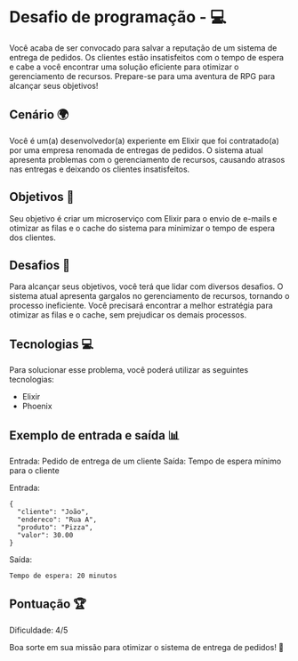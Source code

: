 # Desafio de programação - 💻

Você acaba de ser convocado para salvar a reputação de um sistema de entrega de pedidos. Os clientes estão insatisfeitos com o tempo de espera e cabe a você encontrar uma solução eficiente para otimizar o gerenciamento de recursos. Prepare-se para uma aventura de RPG para alcançar seus objetivos!

## Cenário 🌍

Você é um(a) desenvolvedor(a) experiente em Elixir que foi contratado(a) por uma empresa renomada de entregas de pedidos. O sistema atual apresenta problemas com o gerenciamento de recursos, causando atrasos nas entregas e deixando os clientes insatisfeitos.

## Objetivos 🎯

Seu objetivo é criar um microserviço com Elixir para o envio de e-mails e otimizar as filas e o cache do sistema para minimizar o tempo de espera dos clientes.

## Desafios 🤔

Para alcançar seus objetivos, você terá que lidar com diversos desafios. O sistema atual apresenta gargalos no gerenciamento de recursos, tornando o processo ineficiente. Você precisará encontrar a melhor estratégia para otimizar as filas e o cache, sem prejudicar os demais processos.

## Tecnologias 💻

Para solucionar esse problema, você poderá utilizar as seguintes tecnologias:

- Elixir
- Phoenix

## Exemplo de entrada e saída 📊

Entrada: Pedido de entrega de um cliente
Saída: Tempo de espera mínimo para o cliente

Entrada:
```
{
  "cliente": "João",
  "endereco": "Rua A",
  "produto": "Pizza",
  "valor": 30.00
}
```

Saída:
```
Tempo de espera: 20 minutos
```

## Pontuação 🏆

Dificuldade: 4/5

Boa sorte em sua missão para otimizar o sistema de entrega de pedidos! 🚀